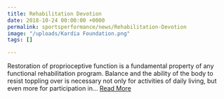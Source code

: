 ```yaml
---
title: Rehabilitation Devotion
date: 2018-10-24 00:00:00 +0000
permalink: sportsperformance/news/Rehabilitation-Devotion
image: "/uploads/Kardia Foundation.png"
tags: []

---
```

Restoration of proprioceptive function is a fundamental property of any functional rehabilitation program. Balance and the ability of the body to resist toppling over is necessary not only for activities of daily living, but even more for participation in... [Read More](/uploads/)